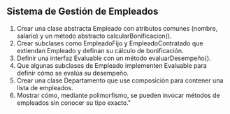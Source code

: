 ## Sistema de Gestión de Empleados

1. Crear una clase abstracta Empleado con atributos comunes (nombre, salario) y un método abstracto calcularBonificacion().
2. Crear subclases como EmpleadoFijo y EmpleadoContratado que extiendan Empleado y definan su cálculo de bonificación.
3. Definir una interfaz Evaluable con un método evaluarDesempeño().
4. Que algunas subclases de Empleado implementen Evaluable para definir cómo se evalúa su desempeño.
5. Crear una clase Departamento que use composición para contener una lista de empleados.
6. Mostrar cómo, mediante polimorfismo, se pueden invocar métodos de empleados sin conocer su tipo exacto."
